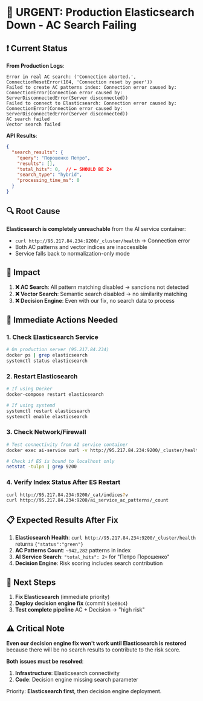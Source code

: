 # 🚨 URGENT: Production Elasticsearch Down - AC Search Failing

## ❗ Current Status

**From Production Logs**:
```
Error in real AC search: ('Connection aborted.', ConnectionResetError(104, 'Connection reset by peer'))
Failed to create AC patterns index: Connection error caused by: ConnectionError(Connection error caused by: ServerDisconnectedError(Server disconnected))
Failed to connect to Elasticsearch: Connection error caused by: ConnectionError(Connection error caused by: ServerDisconnectedError(Server disconnected))
AC search failed
Vector search failed
```

**API Results**:
```json
{
  "search_results": {
    "query": "Порошенко Петро",
    "results": [],
    "total_hits": 0,  // ← SHOULD BE 2+
    "search_type": "hybrid",
    "processing_time_ms": 0
  }
}
```

## 🔍 Root Cause

**Elasticsearch is completely unreachable** from the AI service container:
- `curl http://95.217.84.234:9200/_cluster/health` → Connection error
- Both AC patterns and vector indices are inaccessible
- Service falls back to normalization-only mode

## 🚨 Impact

1. **❌ AC Search**: All pattern matching disabled → sanctions not detected
2. **❌ Vector Search**: Semantic search disabled → no similarity matching
3. **❌ Decision Engine**: Even with our fix, no search data to process

## 🔧 Immediate Actions Needed

### 1. **Check Elasticsearch Service**
```bash
# On production server (95.217.84.234)
docker ps | grep elasticsearch
systemctl status elasticsearch
```

### 2. **Restart Elasticsearch**
```bash
# If using Docker
docker-compose restart elasticsearch

# If using systemd
systemctl restart elasticsearch
systemctl enable elasticsearch
```

### 3. **Check Network/Firewall**
```bash
# Test connectivity from AI service container
docker exec ai-service curl -v http://95.217.84.234:9200/_cluster/health

# Check if ES is bound to localhost only
netstat -tulpn | grep 9200
```

### 4. **Verify Index Status After ES Restart**
```bash
curl http://95.217.84.234:9200/_cat/indices?v
curl http://95.217.84.234:9200/ai_service_ac_patterns/_count
```

## 📋 Expected Results After Fix

1. **Elasticsearch Health**: `curl http://95.217.84.234:9200/_cluster/health` returns `{"status":"green"}`
2. **AC Patterns Count**: `~942,282` patterns in index
3. **AI Service Search**: `"total_hits": 2+` for "Петро Порошенко"
4. **Decision Engine**: Risk scoring includes search contribution

## 🔄 Next Steps

1. **Fix Elasticsearch** (immediate priority)
2. **Deploy decision engine fix** (commit `51e80c4`)
3. **Test complete pipeline** AC + Decision → "high risk"

## ⚠️ Critical Note

**Even our decision engine fix won't work until Elasticsearch is restored** because there will be no search results to contribute to the risk score.

**Both issues must be resolved**:
1. **Infrastructure**: Elasticsearch connectivity
2. **Code**: Decision engine missing search parameter

Priority: **Elasticsearch first**, then decision engine deployment.